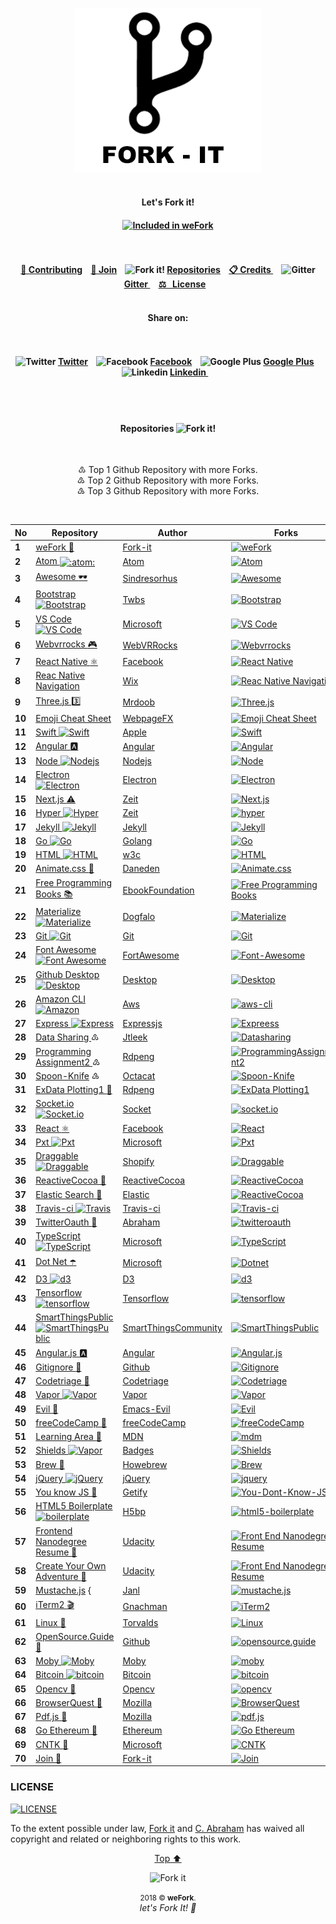 <p id="top"><p>

<p align="center"><img width="300" src="assets/fork/fork-it.png" alt="Fork it!"><br><br>

<h4 align="center">Let's Fork it!<h4>

<p align="center">
<!-- Start of "INCLUDED ON WeFORK BANDGE" -->
<!-- To add you bandge to your repository, copy the code and paste it on your README file.
	VALUES TO CHANGE
	================
	● Link eg: https://github.com/fork-it/weFork/#1 ← Repository No. Value
	● Bandge Value eg: (...)badge/Included%20on%20weFork%20No.-1-0cd645.svg(...)
								   ↑ Repository No. Value
-->
<a href="https://github.com/fork-it/weFork/#1" target="_blank" title="Included In weFork"><img src="https://img.shields.io/badge/Included%20on%20weFork%20No.-1-0cd645.svg?logo=data%3Aimage%2Fpng%3Bbase64%2CiVBORw0KGgoAAAANSUhEUgAAAA4AAAAOCAYAAAAfSC3RAAAABHNCSVQICAgIfAhkiAAAAAlwSFlzAAAIEwAACBMBMzQ43AAAABl0RVh0U29mdHdhcmUAd3d3Lmlua3NjYXBlLm9yZ5vuPBoAAADgSURBVCiRpdK9LoRRGMTx3xEKsbGIZEWjFIVepd8rUKhp3AEKlUKpkIg7kIhOodyr2EblI9mg0CgoRmOT1%2BbdlWWqk8kzc57%2FyeG%2FStJKcpXkNsnab%2FMTlfMBFvGM00rhcpLzJCdJZvr%2BZCX4hiVM4bHin2H%2Bu%2FQDh4M3HuMODexV%2FCbu8YrZYZxHSS4HvNUkT0k6SVp1jHVFE9jAHHZLKb06xr4aSXbQxibesV1K6VaH6oJtrOMaW%2BiUUj5HrTWd5CZJL8nCKAR%2BMu5jBV1cjBNs4gUPhj37kFXH%2BnJ%2F1hcIFmcbnCr7pAAAAABJRU5ErkJggg%3D%3D" alt="Included in weFork"></a>
<!-- SEE BANDGE EXAMPLE @ https://github.com/fork-it/join -->
<!-- End of "INCLUDED ON WeFORK BANDGE" -->
</p>
	
<h4 align="center">
	<br><br>
	<a href="https://github.com/fork-it/weFork#contributing">🔁 Contributing</a>&nbsp;&nbsp;&nbsp;
	<a href="https://github.com/fork-it/weFork#join"> 🤝  Join</a>&nbsp;&nbsp;&nbsp;
	<img src="https://github.com/fork-it/weFork/blob/master/assets/fork/fork15px.png"" alt="Fork it!">
	<a href="https://github.com/fork-it/weFork#repositories">Repositories</a>&nbsp;&nbsp;&nbsp;
	<a href="https://github.com/fork-it/weFork/credits.md">📋 Credits </a>&nbsp;&nbsp;&nbsp;
	<img src="https://github.com/fork-it/weFork/blob/master/assets/fork/gitter15px.png" alt="Gitter">
	<a href="https://gitter.im/Fork-it/Lobby"> Gitter </a>&nbsp;&nbsp;&nbsp;
	<a href="https://github.com/fork-it/weForkLICENSE"> ⚖ &nbsp;&nbsp;License</a>&nbsp;&nbsp;&nbsp;
	<br><br>
</h4>


<h4 align="center">Share on: <h4>
<h4 align="center">
	<br><br>
	<!-- Twitter -->
	<img src="assets/icones/twitter.png" alt="Twitter">
	<a href="https://twitter.com/intent/tweet?text=Get%20your%20repository%20forked%20at%20https://github.com/fork-it/weFork">Twitter</a>&nbsp;&nbsp;&nbsp;
	<!-- Facebook -->
	<img src="assets/icones/facebook.png" alt="Facebook">
	<a href="https://www.facebook.com/sharer/sharer.php?s=100&p%5Burl%5D=https://github.com/fork-it/weFork"> Facebook</a>&nbsp;&nbsp;&nbsp;
	<!-- Google Plus -->
	<img src="assets/icones/google-plus.png" alt="Google Plus">
	<a href="https://plus.google.com/share?url=https://github.com/fork-it/weFork">Google Plus</a>&nbsp;&nbsp;&nbsp;
	<!-- Linkedin -->
	<img src="assets/icones/linkedin.png" alt="Linkedin">
	<a href="https://www.linkedin.com/sharing/share-offsite?mini=true&url=https://github.com/fork-it/weFork&title=Get%20your%20repository%20forked&summary=&source="> Linkedin </a>&nbsp;&nbsp;&nbsp;
	<br><br>
</h4>

<br><h4 id="repositories" align="center">Repositories <img src="assets/fork/fork15px.png" alt="Fork it!"></h4><br>

<p align="center">
	♳  Top 1 Github Repository with more Forks.<br>
	♴  Top 2 Github Repository with more Forks.<br>
	♵  Top 3 Github Repository with more Forks.<br>
</p><br>


<table>
<thead>
<tr>
<th>No</th>
<th>Repository</th>
<th>Author</th>
<th>Forks</th>
</tr>
</thead>
<tbody>
<tr>
<td><b id="user-content-1">1</b></td>
<td><a href="https://github.com/fork-it/weFork">weFork <g-emoji alias="repeat" fallback-src="https://assets-cdn.github.com/images/icons/emoji/unicode/1f501.png" ios-version="6.0">🔁</g-emoji> </a></td>
<td><a href="https://github.com/fork-it/weFork">Fork-it</a></td>
<td><a href="https://github.com/fork-it/weFork/fork"><img src="https://camo.githubusercontent.com/30a7a69196e406ebf2366827f39deb5260d024b3/68747470733a2f2f696d672e736869656c64732e696f2f6769746875622f666f726b732f666f726b2d69742f7765466f726b2e7376673f7374796c653d736f6369616c266c6162656c3d466f726b" alt="weFork" data-canonical-src="https://img.shields.io/github/forks/fork-it/weFork.svg?style=social&amp;label=Fork" style="max-width:100%;"></a></td>
</tr>
<tr>
<td><b id="user-content-2">2</b></td>
<td><a href="https://github.com/fork-it/atom">Atom <img class="emoji" title=":atom:" alt=":atom:" src="https://assets-cdn.github.com/images/icons/emoji/atom.png" height="20" width="20" align="absmiddle"></a></td>
<td><a href="https://github.com/atom/atom">Atom</a></td>
<td><a href="https://github.com/atom/atom/fork"><img src="https://camo.githubusercontent.com/3ffbe261afaea4ced78179e7d76a675b680069e4/68747470733a2f2f696d672e736869656c64732e696f2f6769746875622f666f726b732f61746f6d2f61746f6d2e7376673f7374796c653d736f6369616c266c6162656c3d466f726b" alt="Atom" data-canonical-src="https://img.shields.io/github/forks/atom/atom.svg?style=social&amp;label=Fork" style="max-width:100%;"></a></td>
</tr>
<tr>
<td><b id="user-content-3">3</b></td>
<td><a href="https://github.com/fork-it/awesome">Awesome <g-emoji alias="dark_sunglasses" fallback-src="https://assets-cdn.github.com/images/icons/emoji/unicode/1f576.png" ios-version="9.1">🕶</g-emoji></a></td>
<td><a href="https://github.com/sindresorhus/awesome">Sindresorhus</a></td>
<td><a href="https://github.com/sindresorhus/awesome/fork"><img src="https://camo.githubusercontent.com/2665fe5ca52d8bae494f95e17db15ff6d9433323/68747470733a2f2f696d672e736869656c64732e696f2f6769746875622f666f726b732f73696e647265736f726875732f617765736f6d652e7376673f7374796c653d736f6369616c266c6162656c3d466f726b" alt="Awesome" data-canonical-src="https://img.shields.io/github/forks/sindresorhus/awesome.svg?style=social&amp;label=Fork" style="max-width:100%;"></a></td>
</tr>
<tr>
<td><b id="user-content-4">4</b></td>
<td><a href="https://github.com/fork-it/bootstrap">Bootstrap <img src="/fork-it/weFork/raw/master/assets/icones/bootstrap.png" alt="Bootstrap" style="max-width:100%;"></a></td>
<td><a href="https://github.com/twbs/bootstrap">Twbs</a></td>
<td><a href="https://github.com/twbs/bootstrap/fork"><img src="https://camo.githubusercontent.com/3530fb50822907acc525b7ce323084a8c857ce16/68747470733a2f2f696d672e736869656c64732e696f2f6769746875622f666f726b732f747762732f626f6f7473747261702e7376673f7374796c653d736f6369616c266c6162656c3d466f726b" alt="Bootstrap" data-canonical-src="https://img.shields.io/github/forks/twbs/bootstrap.svg?style=social&amp;label=Fork" style="max-width:100%;"></a></td>
</tr>
<tr>
<td><b id="user-content-5">5</b></td>
<td><a href="https://github.com/fork-it/vscode">VS Code <img src="/fork-it/weFork/raw/master/assets/icones/visual-studio.png" alt="VS Code" style="max-width:100%;"></a></td>
<td><a href="https://github.com/Microsoft/vscode">Microsoft</a></td>
<td><a href="https://github.com/Microsoft/vscode/fork"><img src="https://camo.githubusercontent.com/074a4cea2df3e1097192b1e9ebb86ced0633a496/68747470733a2f2f696d672e736869656c64732e696f2f6769746875622f666f726b732f4d6963726f736f66742f7673636f64652e7376673f7374796c653d736f6369616c266c6162656c3d466f726b" alt="VS Code" data-canonical-src="https://img.shields.io/github/forks/Microsoft/vscode.svg?style=social&amp;label=Fork" style="max-width:100%;"></a></td>
</tr>
<tr>
<td><b id="user-content-6">6</b></td>
<td><a href="https://github.com/fork-it/webbrrocks">Webvrrocks <g-emoji alias="video_game" fallback-src="https://assets-cdn.github.com/images/icons/emoji/unicode/1f3ae.png" ios-version="6.0">🎮</g-emoji></a></td>
<td><a href="https://github.com/WebVRRocks/webvrrocks">WebVRRocks</a></td>
<td><a href="https://github.com/WebVRRocks/webvrrocks"><img src="https://camo.githubusercontent.com/e0031cc9afde26b0ccefcc16f3be325a9d3d5dac/68747470733a2f2f696d672e736869656c64732e696f2f6769746875622f666f726b732f5765625652526f636b732f7765627672726f636b732e7376673f7374796c653d736f6369616c266c6162656c3d466f726b" alt="Webvrrocks" data-canonical-src="https://img.shields.io/github/forks/WebVRRocks/webvrrocks.svg?style=social&amp;label=Fork" style="max-width:100%;"></a></td>
</tr>
<tr>
<td><b id="user-content-7">7</b></td>
<td><a href="https://github.com/fork-it/react-native">React Native <g-emoji alias="atom_symbol" fallback-src="https://assets-cdn.github.com/images/icons/emoji/unicode/269b.png" ios-version="9.1">⚛️</g-emoji></a></td>
<td><a href="https://github.com/facebook/react-native">Facebook</a></td>
<td><a href="https://github.com/facebook/react-native/fork"><img src="https://camo.githubusercontent.com/e93d2fe4979902e850c70fdcdedec813051ad893/68747470733a2f2f696d672e736869656c64732e696f2f6769746875622f666f726b732f66616365626f6f6b2f72656163742d6e61746976652e7376673f7374796c653d736f6369616c266c6162656c3d466f726b" alt="React Native" data-canonical-src="https://img.shields.io/github/forks/facebook/react-native.svg?style=social&amp;label=Fork" style="max-width:100%;"></a></td>
</tr>
<tr>
<td><b id="user-content-8">8</b></td>
<td><a href="https://github.com/fork-it/react-native-navigation">Reac Native Navigation</a></td>
<td><a href="https://github.com/wix/react-native-navigation">Wix</a></td>
<td><a href="https://github.com/wix/react-native-navigation/fork"><img src="https://camo.githubusercontent.com/eb49850826d7d8ae3f35af6dcc3359fb5167a7da/68747470733a2f2f696d672e736869656c64732e696f2f6769746875622f666f726b732f7769782f72656163742d6e61746976652d6e617669676174696f6e2e7376673f7374796c653d736f6369616c266c6162656c3d466f726b" alt="Reac Native Navigation" data-canonical-src="https://img.shields.io/github/forks/wix/react-native-navigation.svg?style=social&amp;label=Fork" style="max-width:100%;"></a></td>
</tr>
<tr>
<td><b id="user-content-9">9</b></td>
<td><a href="https://github.com/fork-it/three.js">Three.js <g-emoji alias="three" fallback-src="https://assets-cdn.github.com/images/icons/emoji/unicode/0033-20e3.png" ios-version="6.0">3️⃣</g-emoji></a></td>
<td><a href="https://github.com/mrdoob/three.js">Mrdoob</a></td>
<td><a href="https://github.com/mrdoob/three.js/fork"><img src="https://camo.githubusercontent.com/78522a2fa85e1e76014f5c3b6d23676ab6aa866f/68747470733a2f2f696d672e736869656c64732e696f2f6769746875622f666f726b732f6d72646f6f622f74687265652e6a732e7376673f7374796c653d736f6369616c266c6162656c3d466f726b" alt="Three.js" data-canonical-src="https://img.shields.io/github/forks/mrdoob/three.js.svg?style=social&amp;label=Fork" style="max-width:100%;"></a></td>
</tr>
<tr>
<td><b id="user-content-10">10</b></td>
<td><a href="https://github.com/fork-it/emoji-cheat-sheet.com">Emoji Cheat Sheet</a></td>
<td><a href="https://github.com/WebpageFX/emoji-cheat-sheet.com">WebpageFX</a></td>
<td><a href="https://github.com/WebpageFX/emoji-cheat-sheet.com/fork"><img src="https://camo.githubusercontent.com/9f31aa6868c3ec9468aa90b30cd1cfbb9d37c684/68747470733a2f2f696d672e736869656c64732e696f2f6769746875622f666f726b732f5765627061676546582f656d6f6a692d63686561742d73686565742e636f6d2e7376673f7374796c653d736f6369616c266c6162656c3d466f726b" alt="Emoji Cheat Sheet" data-canonical-src="https://img.shields.io/github/forks/WebpageFX/emoji-cheat-sheet.com.svg?style=social&amp;label=Fork" style="max-width:100%;"></a></td>
</tr>
<tr>
<td><b id="user-content-11">11</b></td>
<td><a href="https://github.com/fork-it/swift">Swift <img src="/fork-it/weFork/raw/master/assets/icones/swift.png" alt="Swift" style="max-width:100%;"></a></td>
<td><a href="https://github.com/apple/swift">Apple</a></td>
<td><a href="https://github.com/apple/swift/fork"><img src="https://camo.githubusercontent.com/ce663af9dbf0dea432871b8548ec4061ff39821c/68747470733a2f2f696d672e736869656c64732e696f2f6769746875622f666f726b732f6170706c652f73776966742e7376673f7374796c653d736f6369616c266c6162656c3d466f726b" alt="Swift" data-canonical-src="https://img.shields.io/github/forks/apple/swift.svg?style=social&amp;label=Fork" style="max-width:100%;"></a></td>
</tr>
<tr>
<td><b id="user-content-12">12</b></td>
<td><a href="https://github.com/fork-it/Angular">Angular <g-emoji alias="a" fallback-src="https://assets-cdn.github.com/images/icons/emoji/unicode/1f170.png" ios-version="6.0">🅰️</g-emoji></a></td>
<td><a href="https://github.com/Angular/Angular">Angular</a></td>
<td><a href="https://github.com/Angular/Angular/fork"><img src="https://camo.githubusercontent.com/fbd66c2115e1b1e3e77f1227b74530fe45dc040d/68747470733a2f2f696d672e736869656c64732e696f2f6769746875622f666f726b732f416e67756c61722f416e67756c61722e7376673f7374796c653d736f6369616c266c6162656c3d466f726b" alt="Angular" data-canonical-src="https://img.shields.io/github/forks/Angular/Angular.svg?style=social&amp;label=Fork" style="max-width:100%;"></a></td>
</tr>
<tr>
<td><b id="user-content-13">13</b></td>
<td><a href="https://github.com/fork-it/Node">Node <img src="/fork-it/weFork/raw/master/assets/icones/nodejs.png" alt="Nodejs" style="max-width:100%;"></a></td>
<td><a href="https://github.com/Nodejs/Node">Nodejs</a></td>
<td><a href="https://github.com/Nodejs/Node/fork"><img src="https://camo.githubusercontent.com/2453510546fe331db5d7487d02fe78220192daf2/68747470733a2f2f696d672e736869656c64732e696f2f6769746875622f666f726b732f4e6f64656a732f4e6f64652e7376673f7374796c653d736f6369616c266c6162656c3d466f726b" alt="Node" data-canonical-src="https://img.shields.io/github/forks/Nodejs/Node.svg?style=social&amp;label=Fork" style="max-width:100%;"></a></td>
</tr>
<tr>
<td><b id="user-content-14">14</b></td>
<td><a href="https://github.com/fork-it/Electron">Electron <img src="/fork-it/weFork/raw/master/assets/icones/electron.png" alt="Electron" style="max-width:100%;"></a></td>
<td><a href="https://github.com/Electron/Electron">Electron</a></td>
<td><a href="https://github.com/Electron/Electron/fork"><img src="https://camo.githubusercontent.com/c6917a61d4be0b6827558c05e3e25e2f18f8a192/68747470733a2f2f696d672e736869656c64732e696f2f6769746875622f666f726b732f456c656374726f6e2f456c656374726f6e2e7376673f7374796c653d736f6369616c266c6162656c3d466f726b" alt="Electron" data-canonical-src="https://img.shields.io/github/forks/Electron/Electron.svg?style=social&amp;label=Fork" style="max-width:100%;"></a></td>
</tr>
<tr>
<td><b id="user-content-15">15</b></td>
<td><a href="https://github.com/fork-it/Next.js">Next.js <g-emoji alias="warning" fallback-src="https://assets-cdn.github.com/images/icons/emoji/unicode/26a0.png" ios-version="6.0">⚠️</g-emoji></a></td>
<td><a href="https://github.com/zeit/next.js">Zeit</a></td>
<td><a href="https://github.com/zeit/next.js/fork"><img src="https://camo.githubusercontent.com/4aeab6fba21e5f7beebd97f8f41917489a66bc0d/68747470733a2f2f696d672e736869656c64732e696f2f6769746875622f666f726b732f7a6569742f6e6578742e6a732e7376673f7374796c653d736f6369616c266c6162656c3d466f726b" alt="Next.js" data-canonical-src="https://img.shields.io/github/forks/zeit/next.js.svg?style=social&amp;label=Fork" style="max-width:100%;"></a></td>
</tr>
<tr>
<td><b id="user-content-16">16</b></td>
<td><a href="https://github.com/fork-it/Hyper">Hyper <img src="/fork-it/weFork/raw/master/assets/icones/hyper.png" alt="Hyper" style="max-width:100%;"></a></td>
<td><a href="https://github.com/zeit/hyper">Zeit</a></td>
<td><a href="https://github.com/zeit/hyper/fork"><img src="https://camo.githubusercontent.com/48d2b332580fc94ba5456b2d79d3deeb4fc4f633/68747470733a2f2f696d672e736869656c64732e696f2f6769746875622f666f726b732f7a6569742f68797065722e7376673f7374796c653d736f6369616c266c6162656c3d466f726b" alt="hyper" data-canonical-src="https://img.shields.io/github/forks/zeit/hyper.svg?style=social&amp;label=Fork" style="max-width:100%;"></a></td>
</tr>
<tr>
<td><b id="user-content-17">17</b></td>
<td><a href="https://github.com/fork-it/Jekyll">Jekyll <img src="/fork-it/weFork/raw/master/assets/icones/jekyll.png" alt="Jekyll" style="max-width:100%;"></a></td>
<td><a href="https://github.com/Jekyll/Jekyll">Jekyll</a></td>
<td><a href="https://github.com/Jekyll/Jekyll/fork"><img src="https://camo.githubusercontent.com/d0585a4ac036681242829761a50038cd9869980e/68747470733a2f2f696d672e736869656c64732e696f2f6769746875622f666f726b732f4a656b796c6c2f4a656b796c6c2e7376673f7374796c653d736f6369616c266c6162656c3d466f726b" alt="Jekyll" data-canonical-src="https://img.shields.io/github/forks/Jekyll/Jekyll.svg?style=social&amp;label=Fork" style="max-width:100%;"></a></td>
</tr>
<tr>
<td><b id="user-content-18">18</b></td>
<td><a href="https://github.com/fork-it/go">Go <img src="/fork-it/weFork/raw/master/assets/icones/go.png" alt="Go" style="max-width:100%;"></a></td>
<td><a href="https://github.com/golang/go">Golang</a></td>
<td><a href="https://github.com/golang/go/fork"><img src="https://camo.githubusercontent.com/6d72d1c8243339b245e84b11e493f12b5cafa3a6/68747470733a2f2f696d672e736869656c64732e696f2f6769746875622f666f726b732f676f6c616e672f676f2e7376673f7374796c653d736f6369616c266c6162656c3d466f726b" alt="Go" data-canonical-src="https://img.shields.io/github/forks/golang/go.svg?style=social&amp;label=Fork" style="max-width:100%;"></a></td>
</tr>
<tr>
<td><b id="user-content-19">19</b></td>
<td><a href="https://github.com/fork-it/html">HTML <img src="/fork-it/weFork/raw/master/assets/icones/html5.png" alt="HTML" style="max-width:100%;"></a></td>
<td><a href="https://github.com/w3c/html">w3c</a></td>
<td><a href="https://github.com/w3c/html/fork"><img src="https://camo.githubusercontent.com/4f20e9eeb88ff9db4c56f464e5ba8650cc9259e1/68747470733a2f2f696d672e736869656c64732e696f2f6769746875622f666f726b732f7733632f68746d6c2e7376673f7374796c653d736f6369616c266c6162656c3d466f726b" alt="HTML" data-canonical-src="https://img.shields.io/github/forks/w3c/html.svg?style=social&amp;label=Fork" style="max-width:100%;"></a></td>
</tr>
<tr>
<td><b id="user-content-20">20</b></td>
<td><a href="https://github.com/fork-it/Animate.css">Animate.css <g-emoji alias="popcorn" fallback-src="https://assets-cdn.github.com/images/icons/emoji/unicode/1f37f.png" ios-version="9.1">🍿</g-emoji></a></td>
<td><a href="https://github.com/daneden/animate.css">Daneden</a></td>
<td><a href="https://github.com/daneden/animate.css/fork"><img src="https://camo.githubusercontent.com/4451bba736cc002b0c69b7a8c9d2e60d128baa71/68747470733a2f2f696d672e736869656c64732e696f2f6769746875622f666f726b732f64616e6564656e2f616e696d6174652e6373732e7376673f7374796c653d736f6369616c266c6162656c3d466f726b" alt="Animate.css" data-canonical-src="https://img.shields.io/github/forks/daneden/animate.css.svg?style=social&amp;label=Fork" style="max-width:100%;"></a></td>
</tr>
<tr>
<td><b id="user-content-21">21</b></td>
<td><a href="https://github.com/fork-it/free-programming-books">Free Programming Books <g-emoji alias="books" fallback-src="https://assets-cdn.github.com/images/icons/emoji/unicode/1f4da.png" ios-version="6.0">📚</g-emoji></a></td>
<td><a href="https://github.com/EbookFoundation/free-programming-books">EbookFoundation</a></td>
<td><a href="https://github.com/EbookFoundation/free-programming-books/fork"><img src="https://camo.githubusercontent.com/6f00d9e450355ec921c7ab3d6ed0e03c354b4f2e/68747470733a2f2f696d672e736869656c64732e696f2f6769746875622f666f726b732f45626f6f6b466f756e646174696f6e2f667265652d70726f6772616d6d696e672d626f6f6b732e7376673f7374796c653d736f6369616c266c6162656c3d466f726b" alt="Free Programming Books" data-canonical-src="https://img.shields.io/github/forks/EbookFoundation/free-programming-books.svg?style=social&amp;label=Fork" style="max-width:100%;"></a></td>
</tr>
<tr>
<td><b id="user-content-22">22</b></td>
<td><a href="https://github.com/fork-it/Materialize">Materialize <img src="/fork-it/weFork/raw/master/assets/icones/materialize.png" alt="Materialize" style="max-width:100%;"></a></td>
<td><a href="https://github.com/Dogfalo/materialize">Dogfalo</a></td>
<td><a href="https://github.com/Dogfalo/materialize/fork"><img src="https://camo.githubusercontent.com/b5a5c1a1aaaa0d4f49ae7332d0a1d40b58b35b9d/68747470733a2f2f696d672e736869656c64732e696f2f6769746875622f666f726b732f446f6766616c6f2f6d6174657269616c697a652e7376673f7374796c653d736f6369616c266c6162656c3d466f726b" alt="Materialize" data-canonical-src="https://img.shields.io/github/forks/Dogfalo/materialize.svg?style=social&amp;label=Fork" style="max-width:100%;"></a></td>
</tr>
<tr>
<td><b id="user-content-23">23</b></td>
<td><a href="https://github.com/fork-it/git">Git <img src="/fork-it/weFork/raw/master/assets/icones/git.png" alt="Git" style="max-width:100%;"></a></td>
<td><a href="https://github.com/git/git">Git</a></td>
<td><a href="https://github.com/git/git/fork"><img src="https://camo.githubusercontent.com/b312e84ad6cde6e1f5ac3eacbd5bb990c18ee0a9/68747470733a2f2f696d672e736869656c64732e696f2f6769746875622f666f726b732f6769742f6769742e7376673f7374796c653d736f6369616c266c6162656c3d466f726b" alt="Git" data-canonical-src="https://img.shields.io/github/forks/git/git.svg?style=social&amp;label=Fork" style="max-width:100%;"></a></td>
</tr>
<tr>
<td><b id="user-content-24">24</b></td>
<td><a href="https://github.com/fork-it/Font-Awesome">Font Awesome <img src="/fork-it/weFork/raw/master/assets/icones/font-awesome.png" alt="Font Awesome" style="max-width:100%;"></a></td>
<td><a href="https://github.com/FortAwesome/Font-Awesome">FortAwesome</a></td>
<td><a href="https://github.com/FortAwesome/Font-Awesome/fork"><img src="https://camo.githubusercontent.com/cc5ecc48bf459b7677dd209ca498580aaa6fbc86/68747470733a2f2f696d672e736869656c64732e696f2f6769746875622f666f726b732f466f7274417765736f6d652f466f6e742d417765736f6d652e7376673f7374796c653d736f6369616c266c6162656c3d466f726b" alt="Font-Awesome" data-canonical-src="https://img.shields.io/github/forks/FortAwesome/Font-Awesome.svg?style=social&amp;label=Fork" style="max-width:100%;"></a></td>
</tr>
<tr>
<td><b id="user-content-25">25</b></td>
<td><a href="https://github.com/fork-it/Desktop">Github Desktop <img src="/fork-it/weFork/raw/master/assets/icones/github-desktop.png" alt="Desktop" style="max-width:100%;"></a></td>
<td><a href="https://github.com/Desktop/Desktop">Desktop</a></td>
<td><a href="https://github.com/Desktop/Desktop/fork"><img src="https://camo.githubusercontent.com/748dff8e76066eaeb5c0bc40960e44a033bc4c5b/68747470733a2f2f696d672e736869656c64732e696f2f6769746875622f666f726b732f4465736b746f702f4465736b746f702e7376673f7374796c653d736f6369616c266c6162656c3d466f726b" alt="Desktop" data-canonical-src="https://img.shields.io/github/forks/Desktop/Desktop.svg?style=social&amp;label=Fork" style="max-width:100%;"></a></td>
</tr>
<tr>
<td><b id="user-content-26">26</b></td>
<td><a href="https://github.com/fork-it/aws-cli">Amazon CLI <img src="/fork-it/weFork/raw/master/assets/icones/amazon.png" alt="Amazon" style="max-width:100%;"></a></td>
<td><a href="https://github.com/aws/aws-cli">Aws</a></td>
<td><a href="https://github.com/Desktop/Desktop/fork"><img src="https://camo.githubusercontent.com/dd68269ea27d7337006a0f943a99910addfc0432/68747470733a2f2f696d672e736869656c64732e696f2f6769746875622f666f726b732f6177732f6177732d636c692e7376673f7374796c653d736f6369616c266c6162656c3d466f726b" alt="aws-cli" data-canonical-src="https://img.shields.io/github/forks/aws/aws-cli.svg?style=social&amp;label=Fork" style="max-width:100%;"></a></td>
</tr>
<tr>
<td><b id="user-content-27">27</b></td>
<td><a href="https://github.com/fork-it/express">Express <img src="/fork-it/weFork/raw/master/assets/icones/express.png" alt="Express" style="max-width:100%;"> </a></td>
<td><a href="https://github.com/expressjs/express">Expressjs</a></td>
<td><a href="https://github.com/expressjs/express/fork"><img src="https://camo.githubusercontent.com/4563de6bad0fa5eb559f235a2ce88830d625dda4/68747470733a2f2f696d672e736869656c64732e696f2f6769746875622f666f726b732f657870726573736a732f657870726573732e7376673f7374796c653d736f6369616c266c6162656c3d466f726b" alt="Expreess" data-canonical-src="https://img.shields.io/github/forks/expressjs/express.svg?style=social&amp;label=Fork" style="max-width:100%;"></a></td>
</tr>
<tr>
<td><b id="user-content-28">28</b></td>
<td><a href="https://github.com/fork-it/datasharing">Data Sharing </a> ♳</td>
<td><a href="https://github.com/jtleek/datasharing">Jtleek</a></td>
<td><a href="https://github.com/jtleek/datasharing/fork"><img src="https://camo.githubusercontent.com/6eaf19615e3ecf703139baad36880079fe961c94/68747470733a2f2f696d672e736869656c64732e696f2f6769746875622f666f726b732f6a746c65656b2f6461746173686172696e672e7376673f7374796c653d736f6369616c266c6162656c3d466f726b" alt="Datasharing" data-canonical-src="https://img.shields.io/github/forks/jtleek/datasharing.svg?style=social&amp;label=Fork" style="max-width:100%;"></a></td>
</tr>
<tr>
<td><b id="user-content-29">29</b></td>
<td><a href="https://github.com/fork-it/programmingassignment2">Programming Assignment2 </a> ♴</td>
<td><a href="https://github.com/rdpeng/ProgrammingAssignment2">Rdpeng</a></td>
<td><a href="https://github.com/rdpeng/ProgrammingAssignment2/fork"><img src="https://camo.githubusercontent.com/a9f4fcbf2221fabdd74d45191d9ba1bf9a9ea3d6/68747470733a2f2f696d672e736869656c64732e696f2f6769746875622f666f726b732f726470656e672f50726f6772616d6d696e6741737369676e6d656e74322e7376673f7374796c653d736f6369616c266c6162656c3d466f726b" alt="ProgrammingAssignment2" data-canonical-src="https://img.shields.io/github/forks/rdpeng/ProgrammingAssignment2.svg?style=social&amp;label=Fork" style="max-width:100%;"></a></td>
</tr>
<tr>
<td><b id="user-content-30">30</b></td>
<td><a href="https://github.com/fork-it/Spoon-Knife">Spoon-Knife</a> ♵</td>
<td><a href="https://github.com/octocat/Spoon-Knife">Octacat</a></td>
<td><a href="https://github.com/octocat/Spoon-Knife/fork"><img src="https://camo.githubusercontent.com/66dc7c54c9f377aa36a034498c7732bcdde3fa50/68747470733a2f2f696d672e736869656c64732e696f2f6769746875622f666f726b732f6f63746f6361742f53706f6f6e2d4b6e6966652e7376673f7374796c653d736f6369616c266c6162656c3d466f726b" alt="Spoon-Knife" data-canonical-src="https://img.shields.io/github/forks/octocat/Spoon-Knife.svg?style=social&amp;label=Fork" style="max-width:100%;"></a></td>
</tr>
<tr>
<td><b id="user-content-31">31</b></td>
<td><a href="https://github.com/fork-it/ExData_Plotting1">ExData Plotting1 <g-emoji alias="ice_hockey" fallback-src="https://assets-cdn.github.com/images/icons/emoji/unicode/1f3d2.png" ios-version="9.1">🏒</g-emoji></a></td>
<td><a href="https://github.com/rdpeng/ExData_Plotting1">Rdpeng</a></td>
<td><a href="https://github.com/rdpeng/ExData_Plotting1/fork"><img src="https://camo.githubusercontent.com/76dd25d4527f17f0f15f0b98c5e6873fc012f2aa/68747470733a2f2f696d672e736869656c64732e696f2f6769746875622f666f726b732f726470656e672f4578446174615f506c6f7474696e67312e7376673f7374796c653d736f6369616c266c6162656c3d466f726b" alt="ExData Plotting1" data-canonical-src="https://img.shields.io/github/forks/rdpeng/ExData_Plotting1.svg?style=social&amp;label=Fork" style="max-width:100%;"></a></td>
</tr>
<tr>
<td><b id="user-content-32">32</b></td>
<td><a href="https://github.com/fork-it/socket.io">Socket.io <img src="/fork-it/weFork/raw/master/assets/icones/socket-io.png" alt="Socket.io" style="max-width:100%;"></a></td>
<td><a href="https://github.com/socketio/socket.io">Socket</a></td>
<td><a href="https://github.com/socketio/socket.io/fork"><img src="https://camo.githubusercontent.com/bebc279479ecf98f0e46377827939620b6e73739/68747470733a2f2f696d672e736869656c64732e696f2f6769746875622f666f726b732f736f636b6574696f2f736f636b65742e696f2e7376673f7374796c653d736f6369616c266c6162656c3d466f726b" alt="socket.io" data-canonical-src="https://img.shields.io/github/forks/socketio/socket.io.svg?style=social&amp;label=Fork" style="max-width:100%;"></a></td>
</tr>
<tr>
<td><b id="user-content-33">33</b></td>
<td><a href="https://github.com/fork-it/react">React <g-emoji alias="atom_symbol" fallback-src="https://assets-cdn.github.com/images/icons/emoji/unicode/269b.png" ios-version="9.1">⚛️</g-emoji></a></td>
<td><a href="https://github.com/facebook/react">Facebook</a></td>
<td><a href="https://github.com/facebook/react/fork"><img src="https://camo.githubusercontent.com/4a03b496ffee49eba1664898a3652ee2dcb29d9c/68747470733a2f2f696d672e736869656c64732e696f2f6769746875622f666f726b732f66616365626f6f6b2f72656163742e7376673f7374796c653d736f6369616c266c6162656c3d466f726b" alt="React" data-canonical-src="https://img.shields.io/github/forks/facebook/react.svg?style=social&amp;label=Fork" style="max-width:100%;"></a></td>
</tr>
<tr>
<td><b id="user-content-34">34</b></td>
<td><a href="https://github.com/fork-it/Pxt">Pxt <img src="/fork-it/weFork/raw/master/assets/icones/pxt.png" alt="Pxt" style="max-width:100%;"></a></td>
<td><a href="https://github.com/Microsoft/pxt">Microsoft</a></td>
<td><a href="https://github.com/Microsoft/pxt/fork"><img src="https://camo.githubusercontent.com/f58863a2f19858ade9219e24bd1d7d1e401977f9/68747470733a2f2f696d672e736869656c64732e696f2f6769746875622f666f726b732f4d6963726f736f66742f7078742e7376673f7374796c653d736f6369616c266c6162656c3d466f726b" alt="Pxt" data-canonical-src="https://img.shields.io/github/forks/Microsoft/pxt.svg?style=social&amp;label=Fork" style="max-width:100%;"></a></td>
</tr>
<tr>
<td><b id="user-content-35">35</b></td>
<td><a href="https://github.com/fork-it/Draggable">Draggable <img src="/fork-it/weFork/raw/master/assets/icones/draggable.png" alt="Draggable" style="max-width:100%;"></a></td>
<td><a href="https://github.com/Shopify/draggable">Shopify</a></td>
<td><a href="https://github.com/Shopify/draggable/fork"><img src="https://camo.githubusercontent.com/4799eb9bf5290fedf4986ac007ffc6f0dd1fead8/68747470733a2f2f696d672e736869656c64732e696f2f6769746875622f666f726b732f53686f706966792f647261676761626c652e7376673f7374796c653d736f6369616c266c6162656c3d466f726b" alt="Draggable" data-canonical-src="https://img.shields.io/github/forks/Shopify/draggable.svg?style=social&amp;label=Fork" style="max-width:100%;"></a></td>
</tr>
<tr>
<td><b id="user-content-36">36</b></td>
<td><a href="https://github.com/fork-it/ReactiveCocoa">ReactiveCocoa 🥥</a></td>
<td><a href="https://github.com/ReactiveCocoa/ReactiveCocoa">ReactiveCocoa</a></td>
<td><a href="https://github.com/ReactiveCocoa/ReactiveCocoa/fork"><img src="https://camo.githubusercontent.com/759be0cdb9e509f36d261f7790a4429d2f3f057e/68747470733a2f2f696d672e736869656c64732e696f2f6769746875622f666f726b732f5265616374697665436f636f612f5265616374697665436f636f612e7376673f7374796c653d736f6369616c266c6162656c3d466f726b" alt="ReactiveCocoa" data-canonical-src="https://img.shields.io/github/forks/ReactiveCocoa/ReactiveCocoa.svg?style=social&amp;label=Fork" style="max-width:100%;"></a></td>
</tr>
<tr>
<td><b id="user-content-37">37</b></td>
<td><a href="https://github.com/fork-it/elasticsearch">Elastic Search <g-emoji alias="anger" fallback-src="https://assets-cdn.github.com/images/icons/emoji/unicode/1f4a2.png" ios-version="6.0">💢</g-emoji></a></td>
<td><a href="https://github.com/elastic/elasticsearch">Elastic</a></td>
<td><a href="https://github.com/elastic/elasticsearch/fork"><img src="https://camo.githubusercontent.com/04320c6d9e27930a4587b5e9af9a72ff293c4f6d/68747470733a2f2f696d672e736869656c64732e696f2f6769746875622f666f726b732f656c61737469632f656c61737469637365617263682e7376673f7374796c653d736f6369616c266c6162656c3d466f726b" alt="ReactiveCocoa" data-canonical-src="https://img.shields.io/github/forks/elastic/elasticsearch.svg?style=social&amp;label=Fork" style="max-width:100%;"></a></td>
</tr>
<tr>
<td><b id="user-content-38">38</b></td>
<td><a href="https://github.com/fork-it/travis-ci">Travis-ci <img src="/fork-it/weFork/raw/master/assets/icones/travis.png" alt="Travis" style="max-width:100%;"></a></td>
<td><a href="https://github.com/travis-ci/travis-ci">Travis-ci</a></td>
<td><a href="https://github.com/travis-ci/travis-ci/fork"><img src="https://camo.githubusercontent.com/9fd01322845feae2a98593906b8b96d7dcf2fec3/68747470733a2f2f696d672e736869656c64732e696f2f6769746875622f666f726b732f7472617669732d63692f7472617669732d63692e7376673f7374796c653d736f6369616c266c6162656c3d466f726b" alt="Travis-ci" data-canonical-src="https://img.shields.io/github/forks/travis-ci/travis-ci.svg?style=social&amp;label=Fork" style="max-width:100%;"></a></td>
</tr>
<tr>
<td><b id="user-content-39">39</b></td>
<td><a href="https://github.com/fork-it/twitteroauth">TwitterOauth <g-emoji alias="dash" fallback-src="https://assets-cdn.github.com/images/icons/emoji/unicode/1f4a8.png" ios-version="6.0">💨</g-emoji> </a></td>
<td><a href="https://github.com/abraham/twitteroauth">Abraham</a></td>
<td><a href="https://github.com/abraham/twitteroauth/fork"><img src="https://camo.githubusercontent.com/cb9acc1d683e6904a3ab36ca4c81bd79fa28ed2d/68747470733a2f2f696d672e736869656c64732e696f2f6769746875622f666f726b732f6162726168616d2f747769747465726f617574682e7376673f7374796c653d736f6369616c266c6162656c3d466f726b" alt="twitteroauth" data-canonical-src="https://img.shields.io/github/forks/abraham/twitteroauth.svg?style=social&amp;label=Fork" style="max-width:100%;"></a></td>
</tr>
<tr>
<td><b id="user-content-40">40</b></td>
<td><a href="https://github.com/fork-it/TypeScript">TypeScript <img src="/fork-it/weFork/raw/master/assets/icones/typescript.png" alt="TypeScript" style="max-width:100%;"></a></td>
<td><a href="https://github.com/Microsoft/TypeScript">Microsoft</a></td>
<td><a href="https://github.com/Microsoft/TypeScript/fork"><img src="https://camo.githubusercontent.com/3f8fa0352b968d67a8d0b0c56b552d2bd62c04d7/68747470733a2f2f696d672e736869656c64732e696f2f6769746875622f666f726b732f4d6963726f736f66742f547970655363726970742e7376673f7374796c653d736f6369616c266c6162656c3d466f726b" alt="TypeScript" data-canonical-src="https://img.shields.io/github/forks/Microsoft/TypeScript.svg?style=social&amp;label=Fork" style="max-width:100%;"></a></td>
</tr>
<tr>
<td><b id="user-content-41">41</b></td>
<td><a href="https://github.com/fork-it/dotnet">Dot Net <g-emoji alias="open_umbrella" fallback-src="https://assets-cdn.github.com/images/icons/emoji/unicode/2602.png" ios-version="9.1">☂️</g-emoji></a></td>
<td><a href="https://github.com/Microsoft/Dotnet">Microsoft</a></td>
<td><a href="https://github.com/Microsoft/dotnet/fork"><img src="https://camo.githubusercontent.com/aa26e0a1a0342e198e7a8fae65d3b8231dc228d2/68747470733a2f2f696d672e736869656c64732e696f2f6769746875622f666f726b732f4d6963726f736f66742f646f746e65742e7376673f7374796c653d736f6369616c266c6162656c3d466f726b" alt="Dotnet" data-canonical-src="https://img.shields.io/github/forks/Microsoft/dotnet.svg?style=social&amp;label=Fork" style="max-width:100%;"></a></td>
</tr>
<tr>
<td><b id="user-content-42">42</b></td>
<td><a href="https://github.com/fork-it/d3">D3 <img src="/fork-it/weFork/raw/master/assets/icones/d3.png" alt="d3" style="max-width:100%;"></a></td>
<td><a href="https://github.com/d3/d3">D3</a></td>
<td><a href="https://github.com/d3/d3/fork"><img src="https://camo.githubusercontent.com/6e79cd2be423b0aff3ba148ab69f6dc509464f01/68747470733a2f2f696d672e736869656c64732e696f2f6769746875622f666f726b732f64332f64332e7376673f7374796c653d736f6369616c266c6162656c3d466f726b" alt="d3" data-canonical-src="https://img.shields.io/github/forks/d3/d3.svg?style=social&amp;label=Fork" style="max-width:100%;"></a></td>
</tr>
<tr>
<td><b id="user-content-43">43</b></td>
<td><a href="https://github.com/fork-it/tensorflow">Tensorflow <img src="/fork-it/weFork/raw/master/assets/icones/tensorflow.png" alt="tensorflow" style="max-width:100%;"></a></td>
<td><a href="https://github.com/tensorflow/tensorflow">Tensorflow</a></td>
<td><a href="https://github.com/tensorflow/tensorflow/fork"><img src="https://camo.githubusercontent.com/77f5d5598e90c79a765ef67e588ea25af6c7f5c5/68747470733a2f2f696d672e736869656c64732e696f2f6769746875622f666f726b732f74656e736f72666c6f772f74656e736f72666c6f772e7376673f7374796c653d736f6369616c266c6162656c3d466f726b" alt="tensorflow" data-canonical-src="https://img.shields.io/github/forks/tensorflow/tensorflow.svg?style=social&amp;label=Fork" style="max-width:100%;"></a></td>
</tr>
<tr>
<td><b id="user-content-44">44</b></td>
<td><a href="https://github.com/fork-it/SmartThingsPublic">SmartThingsPublic <img src="/fork-it/weFork/raw/master/assets/icones/stp.png" alt="SmartThingsPublic" style="max-width:100%;"></a></td>
<td><a href="https://github.com/tensorflow/tensorflow">SmartThingsCommunity</a></td>
<td><a href="https://github.com/SmartThingsCommunity/SmartThingsPublic/fork"><img src="https://camo.githubusercontent.com/a6250ca132cfbd4165d599bd33615690c30f8043/68747470733a2f2f696d672e736869656c64732e696f2f6769746875622f666f726b732f536d6172745468696e6773436f6d6d756e6974792f536d6172745468696e67735075626c69632e7376673f7374796c653d736f6369616c266c6162656c3d466f726b" alt="SmartThingsPublic" data-canonical-src="https://img.shields.io/github/forks/SmartThingsCommunity/SmartThingsPublic.svg?style=social&amp;label=Fork" style="max-width:100%;"></a></td>
</tr>
<tr>
<td><b id="user-content-45">45</b></td>
<td><a href="https://github.com/fork-it/Angular.js">Angular.js <g-emoji alias="a" fallback-src="https://assets-cdn.github.com/images/icons/emoji/unicode/1f170.png" ios-version="6.0">🅰️</g-emoji></a></td>
<td><a href="https://github.com/Angular/Angular.js">Angular</a></td>
<td><a href="https://github.com/Angular/Angular.js/fork"><img src="https://camo.githubusercontent.com/125edb545765c776775dafea3316b2bfbb81fe73/68747470733a2f2f696d672e736869656c64732e696f2f6769746875622f666f726b732f416e67756c61722f416e67756c61722e6a732e7376673f7374796c653d736f6369616c266c6162656c3d466f726b" alt="Angular.js" data-canonical-src="https://img.shields.io/github/forks/Angular/Angular.js.svg?style=social&amp;label=Fork" style="max-width:100%;"></a></td>
</tr>
<tr>
<td><b id="user-content-46">46</b></td>
<td><a href="https://github.com/fork-it/Gitignore">Gitignore <g-emoji alias="space_invader" fallback-src="https://assets-cdn.github.com/images/icons/emoji/unicode/1f47e.png" ios-version="6.0">👾</g-emoji></a></td>
<td><a href="https://github.com/Github/Gitignore">Github</a></td>
<td><a href="https://github.com/Github/Gitignore/fork"><img src="https://camo.githubusercontent.com/054e864f332ceabff00e6cead1db33262ed98487/68747470733a2f2f696d672e736869656c64732e696f2f6769746875622f666f726b732f4769746875622f47697469676e6f72652e7376673f7374796c653d736f6369616c266c6162656c3d466f726b" alt="Gitignore" data-canonical-src="https://img.shields.io/github/forks/Github/Gitignore.svg?style=social&amp;label=Fork" style="max-width:100%;"></a></td>
</tr>
<tr>
<td><b id="user-content-47">47</b></td>
<td><a href="https://github.com/fork-it/Codetriage">Codetriage <g-emoji alias="small_red_triangle" fallback-src="https://assets-cdn.github.com/images/icons/emoji/unicode/1f53a.png" ios-version="6.0">🔺</g-emoji></a></td>
<td><a href="https://github.com/Codetriage/Codetriage">Codetriage</a></td>
<td><a href="https://github.com/Codetriage/Codetriage/fork"><img src="https://camo.githubusercontent.com/7016d73282823b25c3cff245cb894f7e0c01b1fd/68747470733a2f2f696d672e736869656c64732e696f2f6769746875622f666f726b732f436f64657472696167652f436f64657472696167652e7376673f7374796c653d736f6369616c266c6162656c3d466f726b" alt="Codetriage " data-canonical-src="https://img.shields.io/github/forks/Codetriage/Codetriage.svg?style=social&amp;label=Fork" style="max-width:100%;"></a></td>
</tr>
<tr>
<td><b id="user-content-48">48</b></td>
<td><a href="https://github.com/fork-it/vapor">Vapor <img src="/fork-it/weFork/raw/master/assets/icones/vapor.png" alt="Vapor" style="max-width:100%;"></a></td>
<td><a href="https://github.com/vapor/vapor">Vapor</a></td>
<td><a href="https://github.com/emacs-evil/evil/fork"><img src="https://camo.githubusercontent.com/9f4ec311139b069cd03f540f8d15d862274155ba/68747470733a2f2f696d672e736869656c64732e696f2f6769746875622f666f726b732f7661706f722f7661706f722e7376673f7374796c653d736f6369616c266c6162656c3d466f726b" alt="Vapor " data-canonical-src="https://img.shields.io/github/forks/vapor/vapor.svg?style=social&amp;label=Fork" style="max-width:100%;"></a></td>
</tr>
<tr>
<td><b id="user-content-49">49</b></td>
<td><a href="https://github.com/fork-it/evil">Evil <g-emoji alias="pig_nose" fallback-src="https://assets-cdn.github.com/images/icons/emoji/unicode/1f43d.png" ios-version="6.0">🐽</g-emoji></a></td>
<td><a href="https://github.com/emacs-evil/evil">Emacs-Evil</a></td>
<td><a href="https://github.com/emacs-evil/evil/fork"><img src="https://camo.githubusercontent.com/3176efe338052e4ffe9de8df0c5a9f3f391bf69b/68747470733a2f2f696d672e736869656c64732e696f2f6769746875622f666f726b732f656d6163732d6576696c2f6576696c2e7376673f7374796c653d736f6369616c266c6162656c3d466f726b" alt="Evil " data-canonical-src="https://img.shields.io/github/forks/emacs-evil/evil.svg?style=social&amp;label=Fork" style="max-width:100%;"></a></td>
</tr>
<tr>
<td><b id="user-content-50">50</b></td>
<td><a href="https://github.com/fork-it/freeCodeCamp">freeCodeCamp <g-emoji alias="green_book" fallback-src="https://assets-cdn.github.com/images/icons/emoji/unicode/1f4d7.png" ios-version="6.0">📗</g-emoji></a></td>
<td><a href="https://github.com/freeCodeCamp">freeCodeCamp</a></td>
<td><a href="https://github.com/freeCodeCamp/freeCodeCamp/fork"><img src="https://camo.githubusercontent.com/9a0fba2621d30f036dc07c5f7e00fbe108b42df2/68747470733a2f2f696d672e736869656c64732e696f2f6769746875622f666f726b732f66726565436f646543616d702f66726565436f646543616d702e7376673f7374796c653d736f6369616c266c6162656c3d466f726b" alt="freeCodeCamp " data-canonical-src="https://img.shields.io/github/forks/freeCodeCamp/freeCodeCamp.svg?style=social&amp;label=Fork" style="max-width:100%;"></a></td>
</tr>
<tr>
<td><b id="user-content-51">51</b></td>
<td><a href="https://github.com/fork-it/learning-area">Learning Area <g-emoji alias="fox_face" fallback-src="https://assets-cdn.github.com/images/icons/emoji/unicode/1f98a.png" ios-version="10.2">🦊</g-emoji></a></td>
<td><a href="https://github.com/mdn/learning-area">MDN</a></td>
<td><a href="https://github.com/mdn/learning-area/fork"><img src="https://camo.githubusercontent.com/9f4facb9cdb189a3a2285c1296e807942740c39b/68747470733a2f2f696d672e736869656c64732e696f2f6769746875622f666f726b732f6d646e2f6c6561726e696e672d617265612e7376673f7374796c653d736f6369616c266c6162656c3d466f726b" alt="mdm " data-canonical-src="https://img.shields.io/github/forks/mdn/learning-area.svg?style=social&amp;label=Fork" style="max-width:100%;"></a></td>
</tr>
<tr>
<td><b id="user-content-52">52</b></td>
<td><a href="https://github.com/fork-it/Shields">Shields <img src="/fork-it/weFork/raw/master/assets/icones/shields.png" alt="Vapor" style="max-width:100%;"></a></td>
<td><a href="https://github.com/badges/shields">Badges</a></td>
<td><a href="https://github.com/badges/shields/fork"><img src="https://camo.githubusercontent.com/8778ae1717958aa1fc625430548bf80a3998b740/68747470733a2f2f696d672e736869656c64732e696f2f6769746875622f666f726b732f6261646765732f736869656c64732e7376673f7374796c653d736f6369616c266c6162656c3d466f726b" alt="Shields " data-canonical-src="https://img.shields.io/github/forks/badges/shields.svg?style=social&amp;label=Fork" style="max-width:100%;"></a></td>
</tr>
<tr>
<td><b id="user-content-53">53</b></td>
<td><a href="https://github.com/fork-it/brew">Brew <g-emoji alias="beer" fallback-src="https://assets-cdn.github.com/images/icons/emoji/unicode/1f37a.png" ios-version="6.0">🍺</g-emoji></a></td>
<td><a href="https://github.com/Homebrew/brew">Howebrew</a></td>
<td><a href="https://github.com/Homebrew/brew/fork"><img src="https://camo.githubusercontent.com/30473e502435c9f02dfff869f57d9eaf37759b4a/68747470733a2f2f696d672e736869656c64732e696f2f6769746875622f666f726b732f486f6d65627265772f627265772e7376673f7374796c653d736f6369616c266c6162656c3d466f726b" alt="Brew " data-canonical-src="https://img.shields.io/github/forks/Homebrew/brew.svg?style=social&amp;label=Fork" style="max-width:100%;"></a></td>
</tr>
<tr>
<td><b id="user-content-54">54</b></td>
<td><a href="https://github.com/fork-it/jquery">jQuery <img src="/fork-it/weFork/raw/master/assets/icones/jquery.png" alt="jQuery" style="max-width:100%;"></a></td>
<td><a href="https://github.com/jquery/jquery">jQuery</a></td>
<td><a href="https://github.com/jquery/jquery/fork"><img src="https://camo.githubusercontent.com/e5297907b1a3ff5582b2c04c11dcae32d32cf192/68747470733a2f2f696d672e736869656c64732e696f2f6769746875622f666f726b732f6a71756572792f6a71756572792e7376673f7374796c653d736f6369616c266c6162656c3d466f726b" alt="jquery " data-canonical-src="https://img.shields.io/github/forks/jquery/jquery.svg?style=social&amp;label=Fork" style="max-width:100%;"></a></td>
</tr>
<tr>
<td><b id="user-content-55">55</b></td>
<td><a href="https://github.com/fork-it/You-Dont-Know-JS">You know JS <g-emoji alias="blowfish" fallback-src="https://assets-cdn.github.com/images/icons/emoji/unicode/1f421.png" ios-version="6.0">🐡</g-emoji></a></td>
<td><a href="https://github.com/getify/You-Dont-Know-JS">Getify</a></td>
<td><a href="https://github.com/getify/You-Dont-Know-JS/fork"><img src="https://camo.githubusercontent.com/1e5aaae5a8e5850c9ad8ad9da0b6ce19f2c50513/68747470733a2f2f696d672e736869656c64732e696f2f6769746875622f666f726b732f6765746966792f596f752d446f6e742d4b6e6f772d4a532e7376673f7374796c653d736f6369616c266c6162656c3d466f726b" alt="You-Dont-Know-JS" data-canonical-src="https://img.shields.io/github/forks/getify/You-Dont-Know-JS.svg?style=social&amp;label=Fork" style="max-width:100%;"></a></td>
</tr>
<tr>
<td><b id="user-content-56">56</b></td>
<td><a href="https://github.com/fork-it/html5-boilerplate">HTML5 Boilerplate <img src="/fork-it/weFork/raw/master/assets/icones/boilerplate.png" alt="boilerplate" style="max-width:100%;"></a></td>
<td><a href="https://github.com/h5bp/html5-boilerplate">H5bp</a></td>
<td><a href="https://github.com/h5bp/html5-boilerplate/fork"><img src="https://camo.githubusercontent.com/d47a55216d294c05446608d4af999fdcab20f36c/68747470733a2f2f696d672e736869656c64732e696f2f6769746875622f666f726b732f683562702f68746d6c352d626f696c6572706c6174652e7376673f7374796c653d736f6369616c266c6162656c3d466f726b" alt="html5-boilerplate" data-canonical-src="https://img.shields.io/github/forks/h5bp/html5-boilerplate.svg?style=social&amp;label=Fork" style="max-width:100%;"></a></td>
</tr>
<tr>
<td><b id="user-content-57">57</b></td>
<td><a href="https://github.com/fork-it/frontend-nanodegree-resume">Frontend Nanodegree Resume <g-emoji alias="mushroom" fallback-src="https://assets-cdn.github.com/images/icons/emoji/unicode/1f344.png" ios-version="6.0">🍄</g-emoji></a></td>
<td><a href="https://github.com/udacity/frontend-nanodegree-resume">Udacity</a></td>
<td><a href="https://github.com/udacity/frontend-nanodegree-resume/fork"><img src="https://camo.githubusercontent.com/ef6737fb406b48d46f947d75ddd9b087dd4706d9/68747470733a2f2f696d672e736869656c64732e696f2f6769746875622f666f726b732f756461636974792f66726f6e74656e642d6e616e6f6465677265652d726573756d652e7376673f7374796c653d736f6369616c266c6162656c3d466f726b" alt="Front End Nanodegree Resume" data-canonical-src="https://img.shields.io/github/forks/udacity/frontend-nanodegree-resume.svg?style=social&amp;label=Fork" style="max-width:100%;"></a></td>
</tr>
<tr>
<td><b id="user-content-58">58</b></td>
<td><a href="https://github.com/fork-it/create-your-own-adventure">Create Your Own Adventure  <g-emoji alias="ocean" fallback-src="https://assets-cdn.github.com/images/icons/emoji/unicode/1f30a.png" ios-version="6.0">🌊</g-emoji></a></td>
<td><a href="https://github.com/udacity/create-your-own-adventure">Udacity</a></td>
<td><a href="https://github.com/udacity/create-your-own-adventure/fork"><img src="https://camo.githubusercontent.com/83bb22babc90360ed996fb83a93b55c5a11aa809/68747470733a2f2f696d672e736869656c64732e696f2f6769746875622f666f726b732f756461636974792f6372656174652d796f75722d6f776e2d616476656e747572652e7376673f7374796c653d736f6369616c266c6162656c3d466f726b" alt="Front End Nanodegree Resume" data-canonical-src="https://img.shields.io/github/forks/udacity/create-your-own-adventure.svg?style=social&amp;label=Fork" style="max-width:100%;"></a></td>
</tr>
<tr>
<td><b id="user-content-59">59</b></td>
<td><a href="https://github.com/fork-it/mustache.js">Mustache.js</a> {</td>
<td><a href="https://github.com/janl/mustache.js">Janl</a></td>
<td><a href="https://github.com/janl/mustache.js/fork"><img src="https://camo.githubusercontent.com/a909ba313850268a725df4bfac554a3bb0caece1/68747470733a2f2f696d672e736869656c64732e696f2f6769746875622f666f726b732f6a616e6c2f6d757374616368652e6a732e7376673f7374796c653d736f6369616c266c6162656c3d466f726b" alt="mustache.js " data-canonical-src="https://img.shields.io/github/forks/janl/mustache.js.svg?style=social&amp;label=Fork" style="max-width:100%;"></a></td>
</tr>
<tr>
<td><b id="user-content-60">60</b></td>
<td><a href="https://github.com/fork-it/iTerm2">iTerm2 <g-emoji alias="clapper" fallback-src="https://assets-cdn.github.com/images/icons/emoji/unicode/1f3ac.png" ios-version="6.0">🎬</g-emoji></a></td>
<td><a href="https://github.com/gnachman/iTerm2">Gnachman</a></td>
<td><a href="https://github.com/gnachman/iTerm2/fork"><img src="https://camo.githubusercontent.com/66e21fc5808cc416944c90d58e5c9c8d3d384590/68747470733a2f2f696d672e736869656c64732e696f2f6769746875622f666f726b732f676e6163686d616e2f695465726d322e7376673f7374796c653d736f6369616c266c6162656c3d466f726b" alt="iTerm2" data-canonical-src="https://img.shields.io/github/forks/gnachman/iTerm2.svg?style=social&amp;label=Fork" style="max-width:100%;"></a></td>
</tr>
<tr>
<td><b id="user-content-61">61</b></td>
<td><a href="https://github.com/fork-it/Linux">Linux <g-emoji alias="penguin" fallback-src="https://assets-cdn.github.com/images/icons/emoji/unicode/1f427.png" ios-version="6.0">🐧</g-emoji></a></td>
<td><a href="https://github.com/torvalds/linux">Torvalds</a></td>
<td><a href="https://github.com/torvalds/linux/fork"><img src="https://camo.githubusercontent.com/f066347dd45c829e44657ff1f1604c8eeb7cfd57/68747470733a2f2f696d672e736869656c64732e696f2f6769746875622f666f726b732f746f7276616c64732f6c696e75782e7376673f7374796c653d736f6369616c266c6162656c3d466f726b" alt="Linux" data-canonical-src="https://img.shields.io/github/forks/torvalds/linux.svg?style=social&amp;label=Fork" style="max-width:100%;"></a></td>
</tr>
<tr>
<td><b id="user-content-62">62</b></td>
<td><a href="https://github.com/fork-it/opensource.guide">OpenSource.Guide <g-emoji alias="vertical_traffic_light" fallback-src="https://assets-cdn.github.com/images/icons/emoji/unicode/1f6a6.png" ios-version="6.0">🚦</g-emoji></a></td>
<td><a href="https://github.com/Github/opensource.guide">Github</a></td>
<td><a href="https://github.com/Github/opensource.guide/fork"><img src="https://camo.githubusercontent.com/17bca29eacd81e1abb66f5585356729edfe8202b/68747470733a2f2f696d672e736869656c64732e696f2f6769746875622f666f726b732f4769746875622f6f70656e736f757263652e67756964652e7376673f7374796c653d736f6369616c266c6162656c3d466f726b" alt="opensource.guide" data-canonical-src="https://img.shields.io/github/forks/Github/opensource.guide.svg?style=social&amp;label=Fork" style="max-width:100%;"></a></td>
</tr>
<tr>
<td><b id="user-content-63">63</b></td>
<td><a href="https://github.com/fork-it/moby">Moby <img src="/fork-it/weFork/raw/master/assets/icones/moby.png" alt="Moby" style="max-width:100%;"></a></td>
<td><a href="https://github.com/moby/moby">Moby</a></td>
<td><a href="https://github.com/moby/moby/fork"><img src="https://camo.githubusercontent.com/e29f42bc7c24b1fac070d98f0c7e0c087b9f4988/68747470733a2f2f696d672e736869656c64732e696f2f6769746875622f666f726b732f6d6f62792f6d6f62792e7376673f7374796c653d736f6369616c266c6162656c3d466f726b" alt="moby" data-canonical-src="https://img.shields.io/github/forks/moby/moby.svg?style=social&amp;label=Fork" style="max-width:100%;"></a></td>
</tr>
<tr>
<td><b id="user-content-64">64</b></td>
<td><a href="https://github.com/fork-it/bitcoin">Bitcoin <img src="/fork-it/weFork/raw/master/assets/icones/bitcoin.png" alt="bitcoin" style="max-width:100%;"></a></td>
<td><a href="https://github.com/bitcoin/bitcoin">Bitcoin</a></td>
<td><a href="https://github.com/bitcoin/bitcoin/fork"><img src="https://camo.githubusercontent.com/c10296bcda6ccaf9e2fa2fb2224f37b96630454b/68747470733a2f2f696d672e736869656c64732e696f2f6769746875622f666f726b732f626974636f696e2f626974636f696e2e7376673f7374796c653d736f6369616c266c6162656c3d466f726b" alt="bitcoin" data-canonical-src="https://img.shields.io/github/forks/bitcoin/bitcoin.svg?style=social&amp;label=Fork" style="max-width:100%;"></a></td>
</tr>
<tr>
<td><b id="user-content-65">65</b></td>
<td><a href="https://github.com/fork-it/opencv">Opencv <g-emoji alias="cherry_blossom" fallback-src="https://assets-cdn.github.com/images/icons/emoji/unicode/1f338.png" ios-version="6.0">🌸</g-emoji></a></td>
<td><a href="https://github.com/opencv/opencv">Opencv</a></td>
<td><a href="https://github.com/opencv/opencv/fork"><img src="https://camo.githubusercontent.com/8fae6a38c85fb11711a4ee55415ee3adbf640dde/68747470733a2f2f696d672e736869656c64732e696f2f6769746875622f666f726b732f6f70656e63762f6f70656e63762e7376673f7374796c653d736f6369616c266c6162656c3d466f726b" alt="opencv" data-canonical-src="https://img.shields.io/github/forks/opencv/opencv.svg?style=social&amp;label=Fork" style="max-width:100%;"></a></td>
</tr>
<tr>
<td><b id="user-content-66">66</b></td>
<td><a href="https://github.com/fork-it/BrowserQuest">BrowserQuest <g-emoji alias="walking_man" fallback-src="https://assets-cdn.github.com/images/icons/emoji/unicode/1f6b6.png" ios-version="6.0">🚶</g-emoji></a></td>
<td><a href="https://github.com/mozilla/BrowserQuest">Mozilla</a></td>
<td><a href="https://github.com/mozilla/BrowserQuest/fork"><img src="https://camo.githubusercontent.com/056382a4a6c6b5751b8b18dec8b9117b4de438eb/68747470733a2f2f696d672e736869656c64732e696f2f6769746875622f666f726b732f6d6f7a696c6c612f42726f7773657251756573742e7376673f7374796c653d736f6369616c266c6162656c3d466f726b" alt="BrowserQuest" data-canonical-src="https://img.shields.io/github/forks/mozilla/BrowserQuest.svg?style=social&amp;label=Fork" style="max-width:100%;"></a></td>
</tr>
<tr>
<td><b id="user-content-67">67</b></td>
<td><a href="https://github.com/fork-it/pdf.js">Pdf.js <g-emoji alias="page_with_curl" fallback-src="https://assets-cdn.github.com/images/icons/emoji/unicode/1f4c3.png" ios-version="6.0">📃</g-emoji></a></td>
<td><a href="https://github.com/mozilla/pdf.js">Mozilla</a></td>
<td><a href="https://github.com/mozilla/pdf.js/fork"><img src="https://camo.githubusercontent.com/de83df965f6e59a8c0dd601326bb9719075d82df/68747470733a2f2f696d672e736869656c64732e696f2f6769746875622f666f726b732f6d6f7a696c6c612f7064662e6a732e7376673f7374796c653d736f6369616c266c6162656c3d466f726b" alt="pdf.js" data-canonical-src="https://img.shields.io/github/forks/mozilla/pdf.js.svg?style=social&amp;label=Fork" style="max-width:100%;"></a></td>
</tr>
<tr>
<td><b id="user-content-68">68</b></td>
<td><a href="https://github.com/fork-it/go-ethereum">Go Ethereum 🥣</a></td>
<td><a href="https://github.com/ethereum/go-ethereum">Ethereum</a></td>
<td><a href="https://github.com/ethereum/go-ethereum/fork"><img src="https://camo.githubusercontent.com/c0abecce54e881e3c109c961dd392d76da90099d/68747470733a2f2f696d672e736869656c64732e696f2f6769746875622f666f726b732f657468657265756d2f676f2d657468657265756d2e7376673f7374796c653d736f6369616c266c6162656c3d466f726b" alt="Go Ethereum" data-canonical-src="https://img.shields.io/github/forks/ethereum/go-ethereum.svg?style=social&amp;label=Fork" style="max-width:100%;"></a></td>
</tr>
<tr>
<td><b id="user-content-69">69</b></td>
<td><a href="https://github.com/fork-it/CNTK">CNTK <g-emoji alias="beginner" fallback-src="https://assets-cdn.github.com/images/icons/emoji/unicode/1f530.png" ios-version="6.0">🔰</g-emoji></a></td>
<td><a href="https://github.com/Microsoft/CNTK">Microsoft</a></td>
<td><a href="https://github.com/Microsoft/CNTK/fork"><img src="https://camo.githubusercontent.com/8379b08825bd6b3b2a80d403c8a1c96a53a99459/68747470733a2f2f696d672e736869656c64732e696f2f6769746875622f666f726b732f4d6963726f736f66742f434e544b2e7376673f7374796c653d736f6369616c266c6162656c3d466f726b" alt="CNTK" data-canonical-src="https://img.shields.io/github/forks/Microsoft/CNTK.svg?style=social&amp;label=Fork" style="max-width:100%;"></a></td>
</tr>
<tr>
<td><b id="user-content-70">70</b></td>
<td><a href="https://github.com/fork-it/Join">Join <g-emoji alias="handshake" fallback-src="https://assets-cdn.github.com/images/icons/emoji/unicode/1f91d.png" ios-version="10.2">🤝</g-emoji> </a></td>
<td><a href="https://github.com/fork-it/Join">Fork-it</a></td>
<td><a href="https://github.com/fork-it/Join/fork"><img src="https://camo.githubusercontent.com/893c8e858fe6fee5e646a0788215fe63f41410e9/68747470733a2f2f696d672e736869656c64732e696f2f6769746875622f666f726b732f666f726b2d69742f4a6f696e2e7376673f7374796c653d736f6369616c266c6162656c3d466f726b" alt="Join" data-canonical-src="https://img.shields.io/github/forks/fork-it/Join.svg?style=social&amp;label=Fork" style="max-width:100%;"></a></td>
</tr></tbody></table>

<h3>LICENSE</h3>

<p><a href="https://github.com/fork-it/weFork/blob/master/LICENSE"><img src="https://github.com/fork-it/weFork/blob/master/assets/icones/mit-license.png" alt="LICENSE"></a></p>

<p>To the extent possible under law, <a href="https://github.com/fork-it">Fork it</a> and <a href="https://github.com/19cah">C. Abraham</a> has waived all copyright and related or neighboring rights to this work.</p>

<p align="center">
	<a href="#top">Top ⬆️ </a>
</p>
<p align="center">
	<img src="assets/fork/fork50px.png" alt="Fork it">
</p>
<p align="center">
	<small>2018 &copy <b>weFork</b>. </small><br>
	<em>let's Fork It! 🦋</em>
</p>

